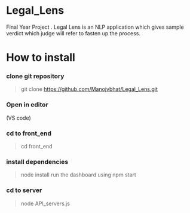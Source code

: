 # Legal_Lens
Final Year Project . Legal Lens is an NLP application which gives sample verdict which judge will refer to fasten up the process.
# How to install
### clone git repository
> git clone https://github.com/Manojvbhat/Legal_Lens.git
### Open in editor
(VS code)
### cd to front_end
> cd front_end
### install dependencies
> node install
run the dashboard using
> npm start
### cd to server
> node API_servers.js
